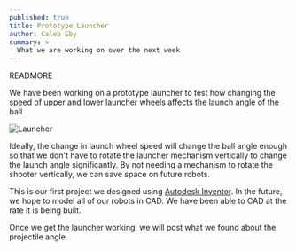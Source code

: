 ```yaml
---
published: true
title: Prototype Launcher
author: Caleb Eby
summary: >
  What we are working on over the next week
---
```



READMORE

We have been working on a prototype launcher to test how changing the speed of upper and lower launcher wheels affects the launch angle of the ball

![Launcher]({{site.baseurl}}/source/images/blog/launcher.png)

Ideally, the change in launch wheel speed will change the ball angle enough so that we don't have to rotate the launcher mechanism vertically to change the launch angle significantly. By not needing a mechanism to rotate the shooter vertically, we can save space on future robots.

This is our first project we designed using [Autodesk Inventor](http://www.autodesk.com/products/inventor/overview). In the future, we hope to model all of our robots in CAD. We have been able to CAD at the rate it is being built.

Once we get the launcher working, we will post what we found about the projectile angle.
